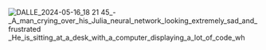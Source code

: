 ![DALLE_2024-05-16_18 21 45_-_A_man_crying_over_his_Julia_neural_network_looking_extremely_sad_and_frustrated _He_is_sitting_at_a_desk_with_a_computer_displaying_a_lot_of_code_wh](https://github.com/AtLab12/MsJulia/assets/166712947/b0782e1e-40a0-49c0-aca5-1ef32de1f307)

